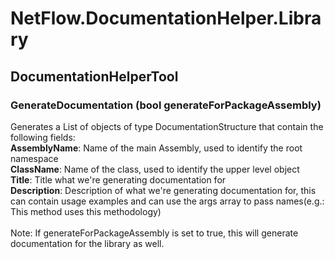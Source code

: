 # NetFlow.DocumentationHelper.Library
  ## DocumentationHelperTool
  ### GenerateDocumentation (bool generateForPackageAssembly)
  Generates a List of objects of type DocumentationStructure that contain the following fields:<br />
<b>AssemblyName</b>: Name of the main Assembly, used to identify the root namespace<br />
<b>ClassName</b>: Name of the class, used to identify the upper level object<br />
<b>Title</b>: Title what we're generating documentation for<br />
<b>Description</b>: Description of what we're generating documentation for, this can contain usage examples and can use the args array to pass names(e.g.: This method uses this methodology)<br>
<br>
Note: If generateForPackageAssembly is set to true, this will generate documentation for the library as well.<br>
  